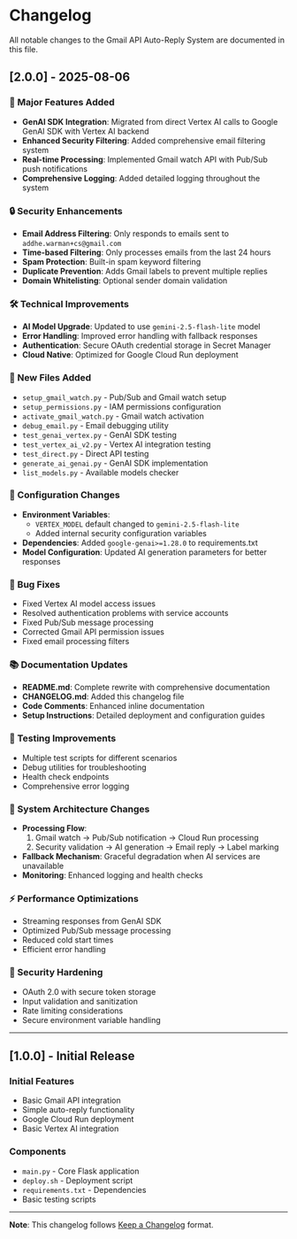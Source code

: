 # Changelog

All notable changes to the Gmail API Auto-Reply System are documented in this file.

## [2.0.0] - 2025-08-06

### 🚀 Major Features Added
- **GenAI SDK Integration**: Migrated from direct Vertex AI calls to Google GenAI SDK with Vertex AI backend
- **Enhanced Security Filtering**: Added comprehensive email filtering system
- **Real-time Processing**: Implemented Gmail watch API with Pub/Sub push notifications
- **Comprehensive Logging**: Added detailed logging throughout the system

### 🔒 Security Enhancements
- **Email Address Filtering**: Only responds to emails sent to `addhe.warman+cs@gmail.com`
- **Time-based Filtering**: Only processes emails from the last 24 hours
- **Spam Protection**: Built-in spam keyword filtering
- **Duplicate Prevention**: Adds Gmail labels to prevent multiple replies
- **Domain Whitelisting**: Optional sender domain validation

### 🛠️ Technical Improvements
- **AI Model Upgrade**: Updated to use `gemini-2.5-flash-lite` model
- **Error Handling**: Improved error handling with fallback responses
- **Authentication**: Secure OAuth credential storage in Secret Manager
- **Cloud Native**: Optimized for Google Cloud Run deployment

### 📁 New Files Added
- `setup_gmail_watch.py` - Pub/Sub and Gmail watch setup
- `setup_permissions.py` - IAM permissions configuration
- `activate_gmail_watch.py` - Gmail watch activation
- `debug_email.py` - Email debugging utility
- `test_genai_vertex.py` - GenAI SDK testing
- `test_vertex_ai_v2.py` - Vertex AI integration testing
- `test_direct.py` - Direct API testing
- `generate_ai_genai.py` - GenAI SDK implementation
- `list_models.py` - Available models checker

### 🔧 Configuration Changes
- **Environment Variables**: 
  - `VERTEX_MODEL` default changed to `gemini-2.5-flash-lite`
  - Added internal security configuration variables
- **Dependencies**: Added `google-genai>=1.28.0` to requirements.txt
- **Model Configuration**: Updated AI generation parameters for better responses

### 🐛 Bug Fixes
- Fixed Vertex AI model access issues
- Resolved authentication problems with service accounts
- Fixed Pub/Sub message processing
- Corrected Gmail API permission issues
- Fixed email processing filters

### 📚 Documentation Updates
- **README.md**: Complete rewrite with comprehensive documentation
- **CHANGELOG.md**: Added this changelog file
- **Code Comments**: Enhanced inline documentation
- **Setup Instructions**: Detailed deployment and configuration guides

### 🧪 Testing Improvements
- Multiple test scripts for different scenarios
- Debug utilities for troubleshooting
- Health check endpoints
- Comprehensive error logging

### 🔄 System Architecture Changes
- **Processing Flow**: 
  1. Gmail watch → Pub/Sub notification → Cloud Run processing
  2. Security validation → AI generation → Email reply → Label marking
- **Fallback Mechanism**: Graceful degradation when AI services are unavailable
- **Monitoring**: Enhanced logging and health checks

### ⚡ Performance Optimizations
- Streaming responses from GenAI SDK
- Optimized Pub/Sub message processing
- Reduced cold start times
- Efficient error handling

### 🔐 Security Hardening
- OAuth 2.0 with secure token storage
- Input validation and sanitization
- Rate limiting considerations
- Secure environment variable handling

---

## [1.0.0] - Initial Release

### Initial Features
- Basic Gmail API integration
- Simple auto-reply functionality
- Google Cloud Run deployment
- Basic Vertex AI integration

### Components
- `main.py` - Core Flask application
- `deploy.sh` - Deployment script
- `requirements.txt` - Dependencies
- Basic testing scripts

---

**Note**: This changelog follows [Keep a Changelog](https://keepachangelog.com/en/1.0.0/) format.
